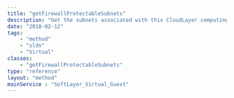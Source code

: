```yaml
---
title: "getFirewallProtectableSubnets"
description: "Get the subnets associated with this CloudLayer computing instance that are protectable by a network component firewall. "
date: "2018-02-12"
tags:
    - "method"
    - "sldn"
    - "Virtual"
classes:
    - "getFirewallProtectableSubnets"
type: "reference"
layout: "method"
mainService : "SoftLayer_Virtual_Guest"
---
```

